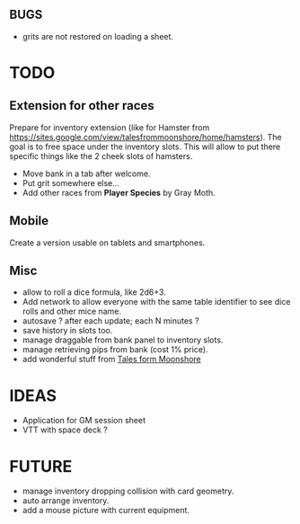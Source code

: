 ## BUGS
- grits are not restored on loading a sheet.

# TODO

## Extension for other races
Prepare for inventory extension (like for Hamster from https://sites.google.com/view/talesfrommoonshore/home/hamsters). The goal is to free space under the inventory slots. This will allow to put there specific things like the 2 cheek slots of hamsters.
- Move bank in a tab after welcome.
- Put grit somewhere else...
- Add other races from **Player Species** by Gray Moth.

## Mobile
Create a version usable on tablets and smartphones.

## Misc
- allow to roll a dice formula, like 2d6+3.
- Add network to allow everyone with the same table identifier to see dice rolls and other mice name.
- autosave ? after each update; each N minutes ?
- save history in slots too.
- manage draggable from bank panel to inventory slots.
- manage retrieving pips from bank (cost 1% price).
- add wonderful stuff from [Tales form Moonshore](https://sites.google.com/view/talesfrommoonshore/home)

# IDEAS
- Application for GM session sheet
- VTT with space deck ?

# FUTURE
- manage inventory dropping collision with card geometry.
- auto arrange inventory.
- add a mouse picture with current equipment.
